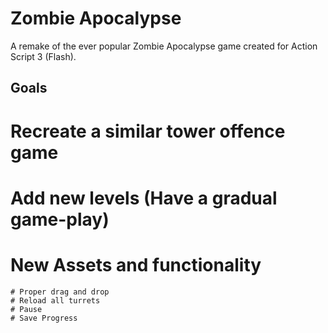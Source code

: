 # Zombie Apocalypse 
A remake of the ever popular Zombie Apocalypse game created for Action Script 3 (Flash).

## Goals
# Recreate a similar tower offence game
# Add new levels (Have a gradual game-play)
# New Assets and functionality
	# Proper drag and drop
	# Reload all turrets
	# Pause
	# Save Progress